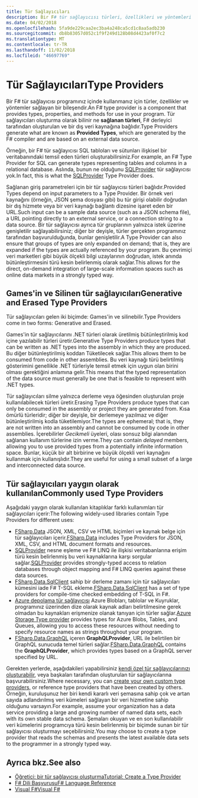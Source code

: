 ```yaml
---
title: Tür Sağlayıcıları
description: Bir F# tür sağlayıcısı türleri, özellikleri ve yöntemleri programlarınızda kullanmak için sağlayan bir bileşeni nasıl olduğunu öğrenin.
ms.date: 04/02/2018
ms.openlocfilehash: 5fa9de229caa2ec3ba4a248ca5cd1c8aa5adb230
ms.sourcegitcommit: db8b83057d052c1f9f249d128b08d4423af0f7c2
ms.translationtype: MT
ms.contentlocale: tr-TR
ms.lasthandoff: 11/02/2018
ms.locfileid: "46697769"
---
```

# <a name="type-providers"></a><span data-ttu-id="6f3fa-103">Tür Sağlayıcıları</span><span class="sxs-lookup"><span data-stu-id="6f3fa-103">Type Providers</span></span>

<span data-ttu-id="6f3fa-104">Bir F# tür sağlayıcısı programınız içinde kullanmanız için türler, özellikler ve yöntemler sağlayan bir bileşendir.</span><span class="sxs-lookup"><span data-stu-id="6f3fa-104">An F# type provider is a component that provides types, properties, and methods for use in your program.</span></span> <span data-ttu-id="6f3fa-105">Tür sağlayıcıları oluşturma olarak bilinir ne **sağlanan türleri**, F# derleyici tarafından oluşturulan ve bir dış veri kaynağına bağlıdır.</span><span class="sxs-lookup"><span data-stu-id="6f3fa-105">Type Providers generate what are known as **Provided Types**, which are generated by the F# compiler and are based on an external data source.</span></span>

<span data-ttu-id="6f3fa-106">Örneğin, bir F# tür sağlayıcısı SQL tabloları ve sütunları ilişkisel bir veritabanındaki temsil eden türleri oluşturabilirsiniz.</span><span class="sxs-lookup"><span data-stu-id="6f3fa-106">For example, an F# Type Provider for SQL can generate types representing tables and columns in a relational database.</span></span> <span data-ttu-id="6f3fa-107">Aslında, bunun ne olduğunu [SQLProvider](https://fsprojects.github.io/SQLProvider/) tür sağlayıcısı yok.</span><span class="sxs-lookup"><span data-stu-id="6f3fa-107">In fact, this is what the [SQLProvider](https://fsprojects.github.io/SQLProvider/) Type Provider does.</span></span>

<span data-ttu-id="6f3fa-108">Sağlanan giriş parametreleri için bir tür sağlayıcısı türleri bağlıdır.</span><span class="sxs-lookup"><span data-stu-id="6f3fa-108">Provided Types depend on input parameters to a Type Provider.</span></span> <span data-ttu-id="6f3fa-109">Bir örnek veri kaynağını (örneğin, JSON şema dosyası gibi) bu tür girişi olabilir doğrudan bir dış hizmete veya bir veri kaynağı bağlantı dizesine işaret eden bir URL.</span><span class="sxs-lookup"><span data-stu-id="6f3fa-109">Such input can be a sample data source (such as a JSON schema file), a URL pointing directly to an external service, or a connection string to a data source.</span></span> <span data-ttu-id="6f3fa-110">Bir tür sağlayıcısı ayrıca tür gruplarının yalnızca istek üzerine genişletilir sağlayabilirsiniz; diğer bir deyişle, türler gerçekten programınız tarafından başvurulduğunda, bunlar genişletilir.</span><span class="sxs-lookup"><span data-stu-id="6f3fa-110">A Type Provider can also ensure that groups of types are only expanded on demand; that is, they are expanded if the types are actually referenced by your program.</span></span> <span data-ttu-id="6f3fa-111">Bu çevrimiçi veri marketleri gibi büyük ölçekli bilgi uzaylarının doğrudan, istek anında bütünleştirmesini türü kesin belirlenmiş olarak sağlar.</span><span class="sxs-lookup"><span data-stu-id="6f3fa-111">This allows for the direct, on-demand integration of large-scale information spaces such as online data markets in a strongly typed way.</span></span>

## <a name="generative-and-erased-type-providers"></a><span data-ttu-id="6f3fa-112">Games'in ve Silinen tür sağlayıcıları</span><span class="sxs-lookup"><span data-stu-id="6f3fa-112">Generative and Erased Type Providers</span></span>

<span data-ttu-id="6f3fa-113">Tür sağlayıcıları gelen iki biçimde: Games'in ve silinebilir.</span><span class="sxs-lookup"><span data-stu-id="6f3fa-113">Type Providers come in two forms: Generative and Erased.</span></span>

<span data-ttu-id="6f3fa-114">Games'in tür sağlayıcılarını .NET türleri olarak üretilmiş bütünleştirilmiş kod içine yazılabilir türleri üretir.</span><span class="sxs-lookup"><span data-stu-id="6f3fa-114">Generative Type Providers produce types that can be written as .NET types into the assembly in which they are produced.</span></span> <span data-ttu-id="6f3fa-115">Bu diğer bütünleştirilmiş koddan Tüketilecek sağlar.</span><span class="sxs-lookup"><span data-stu-id="6f3fa-115">This allows them to be consumed from code in other assemblies.</span></span> <span data-ttu-id="6f3fa-116">Bu veri kaynağı türü belirtilmiş gösterimini genellikle .NET türleriyle temsil etmek için uygun olan birini olması gerektiğini anlamına gelir.</span><span class="sxs-lookup"><span data-stu-id="6f3fa-116">This means that the typed representation of the data source must generally be one that is feasible to represent with .NET types.</span></span>

<span data-ttu-id="6f3fa-117">Tür sağlayıcıları silme yalnızca derleme veya öğesinden oluşturulan proje kullanılabilecek türleri üretir.</span><span class="sxs-lookup"><span data-stu-id="6f3fa-117">Erasing Type Providers produce types that can only be consumed in the assembly or project they are generated from.</span></span> <span data-ttu-id="6f3fa-118">Kısa ömürlü türleridir; diğer bir deyişle, bir derlemeye yazılmaz ve diğer bütünleştirilmiş kodla tüketilemiyor.</span><span class="sxs-lookup"><span data-stu-id="6f3fa-118">The types are ephemeral; that is, they are not written into an assembly and cannot be consumed by code in other assemblies.</span></span> <span data-ttu-id="6f3fa-119">İçerebilirler *Gecikmeli* üyeleri, olası sonsuz bilgi alanından sağlanan kullanım türlerine izin verme.</span><span class="sxs-lookup"><span data-stu-id="6f3fa-119">They can contain *delayed* members, allowing you to use provided types from a potentially infinite information space.</span></span> <span data-ttu-id="6f3fa-120">Bunlar, küçük bir alt birbirine ve büyük ölçekli veri kaynağını kullanmak için kullanışlıdır.</span><span class="sxs-lookup"><span data-stu-id="6f3fa-120">They are useful for using a small subset of a large and interconnected data source.</span></span>

## <a name="commonly-used-type-providers"></a><span data-ttu-id="6f3fa-121">Tür sağlayıcıları yaygın olarak kullanılan</span><span class="sxs-lookup"><span data-stu-id="6f3fa-121">Commonly used Type Providers</span></span>

<span data-ttu-id="6f3fa-122">Aşağıdaki yaygın olarak kullanılan kitaplıklar farklı kullanımları tür sağlayıcıları içerir:</span><span class="sxs-lookup"><span data-stu-id="6f3fa-122">The following widely-used libraries contain Type Providers for different uses:</span></span>

- <span data-ttu-id="6f3fa-123">[FSharp.Data](https://fsharp.github.io/FSharp.Data/) JSON, XML, CSV ve HTML biçimleri ve kaynak belge için tür sağlayıcıları içerir.</span><span class="sxs-lookup"><span data-stu-id="6f3fa-123">[FSharp.Data](https://fsharp.github.io/FSharp.Data/) includes Type Providers for JSON, XML, CSV, and HTML document formats and resources.</span></span>
- <span data-ttu-id="6f3fa-124">[SQLProvider](https://fsprojects.github.io/SQLProvider/) nesne eşleme ve F# LINQ ile ilişkisi veritabanlarına erişim türü kesin belirlenmiş bu veri kaynaklarına karşı sorgular sağlar.</span><span class="sxs-lookup"><span data-stu-id="6f3fa-124">[SQLProvider](https://fsprojects.github.io/SQLProvider/) provides strongly-typed access to relation databases through object mapping and F# LINQ queries against these data sources.</span></span>
- <span data-ttu-id="6f3fa-125">[FSharp.Data.SqlClient](https://fsprojects.github.io/FSharp.Data.SqlClient/) sahip bir derleme zamanı için tür sağlayıcıları kümesini iade F# T-SQL ekleme.</span><span class="sxs-lookup"><span data-stu-id="6f3fa-125">[FSharp.Data.SqlClient](https://fsprojects.github.io/FSharp.Data.SqlClient/) has a set of type providers for compile-time checked embedding of T-SQL in F#.</span></span>
- <span data-ttu-id="6f3fa-126">[Azure depolama tür sağlayıcısı](https://fsprojects.github.io/AzureStorageTypeProvider/) Azure Blobları, tablolar ve Kuyruklar, programınız üzerinden dize olarak kaynak adları belirtilmesine gerek olmadan bu kaynakları erişmenize olanak tanıyan için türler sağlar.</span><span class="sxs-lookup"><span data-stu-id="6f3fa-126">[Azure Storage Type provider](https://fsprojects.github.io/AzureStorageTypeProvider/) provides types for Azure Blobs, Tables, and Queues, allowing you to access these resources without needing to specify resource names as strings throughout your program.</span></span>
- <span data-ttu-id="6f3fa-127">[FSharp.Data.GraphQL](https://fsprojects.github.io/FSharp.Data.GraphQL/index.html) içeren **GraphQLProvider**, URL ile belirtilen bir GraphQL sunucuda temel türleri sağlar.</span><span class="sxs-lookup"><span data-stu-id="6f3fa-127">[FSharp.Data.GraphQL](https://fsprojects.github.io/FSharp.Data.GraphQL/index.html) contains the **GraphQLProvider**, which provides types based on a GraphQL server specified by URL.</span></span>

<span data-ttu-id="6f3fa-128">Gerekten yerlerde, aşağıdakileri yapabilirsiniz [kendi özel tür sağlayıcılarınızı oluşturabilir](creating-a-type-provider.md), veya başkaları tarafından oluşturulan tür sağlayıcılarına başvurabilirsiniz.</span><span class="sxs-lookup"><span data-stu-id="6f3fa-128">Where necessary, you can [create your own custom type providers](creating-a-type-provider.md), or reference type providers that have been created by others.</span></span> <span data-ttu-id="6f3fa-129">Örneğin, kuruluşunuz her biri kendi kararlı veri şemasına sahip çok ve artan sayıda adlandırılmış veri kümeleri sağlayan bir veri hizmetine sahip olduğunu varsayın.</span><span class="sxs-lookup"><span data-stu-id="6f3fa-129">For example, assume your organization has a data service providing a large and growing number of named data sets, each with its own stable data schema.</span></span> <span data-ttu-id="6f3fa-130">Şemaları okuyan ve en son kullanılabilir veri kümelerini programcıya türü kesin belirlenmiş bir biçimde sunan bir tür sağlayıcısı oluşturmayı seçebilirsiniz.</span><span class="sxs-lookup"><span data-stu-id="6f3fa-130">You may choose to create a type provider that reads the schemas and presents the latest available data sets to the programmer in a strongly typed way.</span></span>

## <a name="see-also"></a><span data-ttu-id="6f3fa-131">Ayrıca bkz.</span><span class="sxs-lookup"><span data-stu-id="6f3fa-131">See also</span></span>

- [<span data-ttu-id="6f3fa-132">Öğretici: bir tür sağlayıcısı oluşturma</span><span class="sxs-lookup"><span data-stu-id="6f3fa-132">Tutorial: Create a Type Provider</span></span>](creating-a-type-provider.md)
- [<span data-ttu-id="6f3fa-133">F# Dili Başvurusu</span><span class="sxs-lookup"><span data-stu-id="6f3fa-133">F# Language Reference</span></span>](../../language-reference/index.md)
- [<span data-ttu-id="6f3fa-134">Visual F#</span><span class="sxs-lookup"><span data-stu-id="6f3fa-134">Visual F#</span></span>](../../index.md)
